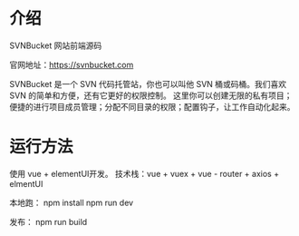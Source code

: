 # 介绍
SVNBucket 网站前端源码

官网地址：https://svnbucket.com

SVNBucket 是一个 SVN 代码托管站，你也可以叫他 SVN 桶或码桶。我们喜欢 SVN 的简单和方便，还有它更好的权限控制。 这里你可以创建无限的私有项目；便捷的进行项目成员管理；分配不同目录的权限；配置钩子，让工作自动化起来。


# 运行方法
使用 vue + elementUI开发。
技术栈：vue + vuex + vue - router + axios + elmentUI

本地跑：
npm install
npm run dev

发布：
npm run build

